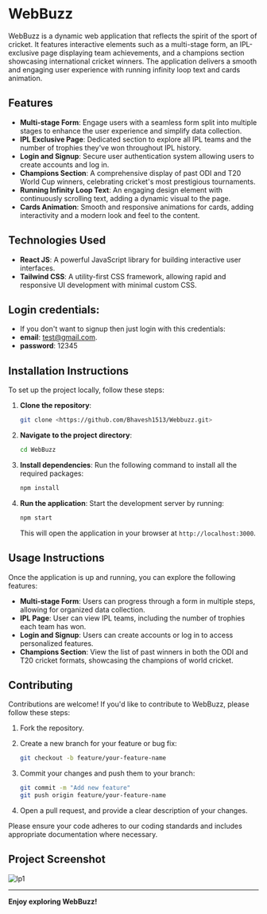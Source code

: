 # WebBuzz

WebBuzz is a dynamic web application that reflects the spirit of the sport of cricket. It features interactive elements such as a multi-stage form, an IPL-exclusive page displaying team achievements, and a champions section showcasing international cricket winners. The application delivers a smooth and engaging user experience with running infinity loop text and cards animation.

## Features

- **Multi-stage Form**: Engage users with a seamless form split into multiple stages to enhance the user experience and simplify data collection.
- **IPL Exclusive Page**: Dedicated section to explore all IPL teams and the number of trophies they've won throughout IPL history.
- **Login and Signup**: Secure user authentication system allowing users to create accounts and log in.
- **Champions Section**: A comprehensive display of past ODI and T20 World Cup winners, celebrating cricket's most prestigious tournaments.
- **Running Infinity Loop Text**: An engaging design element with continuously scrolling text, adding a dynamic visual to the page.
- **Cards Animation**: Smooth and responsive animations for cards, adding interactivity and a modern look and feel to the content.

## Technologies Used

- **React JS**: A powerful JavaScript library for building interactive user interfaces.
- **Tailwind CSS**: A utility-first CSS framework, allowing rapid and responsive UI development with minimal custom CSS.

## Login credentials:
- If you don't want to signup then just login with this credentials:
- **email**: test@gmail.com.
- **password**: 12345

## Installation Instructions

To set up the project locally, follow these steps:

1. **Clone the repository**:

    ```bash
    git clone <https://github.com/Bhavesh1513/Webbuzz.git>
    ```

2. **Navigate to the project directory**:

    ```bash
    cd WebBuzz
    ```

3. **Install dependencies**: Run the following command to install all the required packages:

    ```bash
    npm install
    ```

4. **Run the application**: Start the development server by running:

    ```bash
    npm start
    ```

    This will open the application in your browser at `http://localhost:3000`.

## Usage Instructions

Once the application is up and running, you can explore the following features:

- **Multi-stage Form**: Users can progress through a form in multiple steps, allowing for organized data collection.
- **IPL Page**: User can view IPL teams, including the number of trophies each team has won.
- **Login and Signup**: Users can create accounts or log in to access personalized features.
- **Champions Section**: View the list of past winners in both the ODI and T20 cricket formats, showcasing the champions of world cricket.

## Contributing

Contributions are welcome! If you'd like to contribute to WebBuzz, please follow these steps:

1. Fork the repository.
2. Create a new branch for your feature or bug fix:

    ```bash
    git checkout -b feature/your-feature-name
    ```

3. Commit your changes and push them to your branch:

    ```bash
    git commit -m "Add new feature"
    git push origin feature/your-feature-name
    ```

4. Open a pull request, and provide a clear description of your changes.

Please ensure your code adheres to our coding standards and includes appropriate documentation where necessary.

## Project Screenshot
 
![lp1](https://github.com/user-attachments/assets/2ee56a3b-c34a-4872-9ea9-2ab6c8dc4b09)

---

**Enjoy exploring WebBuzz!**
